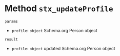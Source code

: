 # Method `stx_updateProfile`

`params`

- `profile`: `object` Schema.org Person object

`result`

- `profile`: `object` updated Schema.org Person object
